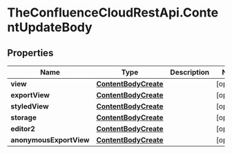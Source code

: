 # TheConfluenceCloudRestApi.ContentUpdateBody

## Properties
Name | Type | Description | Notes
------------ | ------------- | ------------- | -------------
**view** | [**ContentBodyCreate**](ContentBodyCreate.md) |  | [optional] 
**exportView** | [**ContentBodyCreate**](ContentBodyCreate.md) |  | [optional] 
**styledView** | [**ContentBodyCreate**](ContentBodyCreate.md) |  | [optional] 
**storage** | [**ContentBodyCreate**](ContentBodyCreate.md) |  | [optional] 
**editor2** | [**ContentBodyCreate**](ContentBodyCreate.md) |  | [optional] 
**anonymousExportView** | [**ContentBodyCreate**](ContentBodyCreate.md) |  | [optional] 
